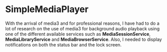 # SimpleMediaPlayer

With the arrival of media3 and for professional reasons, I have had to do a lot of research on the use of media3 for background audio playback using one of the different available services such as **MediaSessionService**, **MediaLibraryService** and **MediaBrowserService**. Also, I needed to display notifications on both the status bar and the lock screen.
